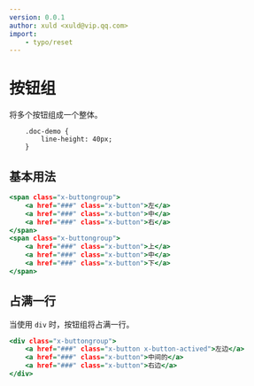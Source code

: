 ```yaml
---
version: 0.0.1
author: xuld <xuld@vip.qq.com>
import:
    - typo/reset
---
```

# 按钮组
将多个按钮组成一个整体。
<link rel="stylesheet" href="reset.scss" />
<link rel="stylesheet" href="../form/button.scss" />
<link rel="stylesheet" href="../form/buttonGroup.scss" />

        .doc-demo {
            line-height: 40px;
        }

## 基本用法
```htm
<span class="x-buttongroup">
    <a href="###" class="x-button">左</a>
    <a href="###" class="x-button">中</a>
    <a href="###" class="x-button">右</a>
</span>
<span class="x-buttongroup">
    <a href="###" class="x-button">上</a>
    <a href="###" class="x-button">中</a>
    <a href="###" class="x-button">下</a>
</span>
```


## 占满一行

当使用 `div` 时，按钮组将占满一行。
```htm
<div class="x-buttongroup">
    <a href="###" class="x-button x-button-actived">左边</a>
    <a href="###" class="x-button">中间的</a>
    <a href="###" class="x-button">右边</a>
</div>
```
